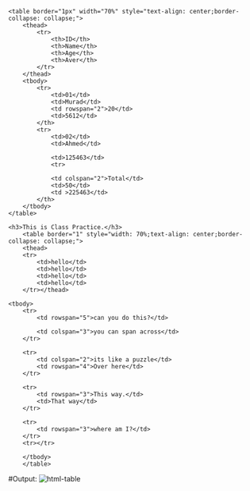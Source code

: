 <!DOCTYPE html>
<html>
<head>
	<title></title>
</head>
<body>

	<table border="1px" width="70%" style="text-align: center;border-collapse: collapse;">
		<thead>
			<tr>
				<th>ID</th>
				<th>Name</th>
				<th>Age</th>
				<th>Aver</th>
			</tr>
		</thead>
		<tbody>
			<tr>
				<td>01</td>
				<td>Murad</td>
				<td rowspan="2">20</td>
				<td>5612</td>
			</th>
			<tr>
				<td>02</td>
				<td>Ahmed</td>
				
				<td>125463</td>
				<tr>
				
				<td colspan="2">Total</td>
				<td>50</td>
				<td >225463</td>
			</th>
		</tbody>
	</table>

	<h3>This is Class Practice.</h3>
		<table border="1" style="width: 70%;text-align: center;border-collapse: collapse;">
		<thead>
		<tr>
			<td>hello</td>
			<td>hello</td>
			<td>hello</td>
			<td>hello</td>
		</tr></thead>

	<tbody>
		<tr>
			<td rowspan="5">can you do this?</td>

			<td colspan="3">you can span across</td>
		</tr>

		<tr>
			<td colspan="2">its like a puzzle</td>
			<td rowspan="4">Over here</td>
		</tr>

		<tr>
			<td rowspan="3">This way.</td>
			<td>That way</td>
		</tr>

		<tr>
			<td rowspan="3">where am I?</td>
		</tr>
		<tr></tr>

		</tbody>
		</table>

</body>
</html>

#Output:
![html-table](https://user-images.githubusercontent.com/24538019/35902120-24fe6adc-0c04-11e8-8f60-3e79b664fe22.PNG)

